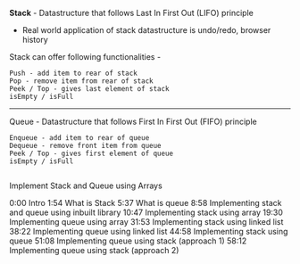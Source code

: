 **Stack** -  Datastructure that follows Last In First Out (LIFO) principle

- Real world application of stack datastructure is undo/redo, browser history

Stack can offer following functionalities - 
```
Push - add item to rear of stack
Pop - remove item from rear of stack
Peek / Top - gives last element of stack
isEmpty / isFull 
```

---

Queue - Datastructure that follows First In First Out (FIFO) principle

```
Enqueue - add item to rear of queue
Dequeue - remove front item from queue
Peek / Top - gives first element of queue
isEmpty / isFull


```




Implement Stack and Queue using Arrays




0:00 Intro 
1:54 What is Stack
5:37 What is queue
8:58 Implementing stack and queue using inbuilt library
10:47 Implementing stack using array
19:30 Implementing queue using array
31:53 Implementing stack using linked list
38:22 Implementing queue using linked list
44:58 Implementing stack using queue
51:08 Implementing queue using stack (approach 1)
58:12 Implementing queue using stack (approach 2)